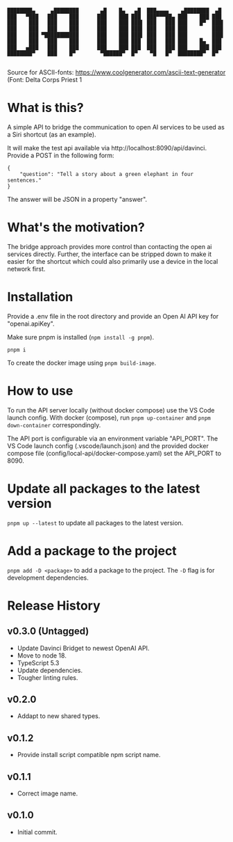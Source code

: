 ```
████████▄     ▄████████       ▄█    █▄   ▄█  ███▄▄▄▄    ▄████████  ▄█  
███   ▀███   ███    ███      ███    ███ ███  ███▀▀▀██▄ ███    ███ ███  
███    ███   ███    ███      ███    ███ ███▌ ███   ███ ███    █▀  ███▌ 
███    ███   ███    ███      ███    ███ ███▌ ███   ███ ███        ███▌ 
███    ███ ▀███████████      ███    ███ ███▌ ███   ███ ███        ███▌ 
███    ███   ███    ███      ███    ███ ███  ███   ███ ███    █▄  ███  
███   ▄███   ███    ███      ███    ███ ███  ███   ███ ███    ███ ███  
████████▀    ███    █▀        ▀██████▀  █▀    ▀█   █▀  ████████▀  █▀   
                                                                       
```

Source for ASCII-fonts: https://www.coolgenerator.com/ascii-text-generator
(Font: Delta Corps Priest 1


# What is this?
A simple API to bridge the communication to open AI services to be used as a 
Siri shortcut (as an example).

It will make the test api available via http://localhost:8090/api/davinci.
Provide a POST in the following form:
```
{
    "question": "Tell a story about a green elephant in four sentences."
}
```
The answer will be JSON in a property "answer".

# What's the motivation?
The bridge approach provides more control than contacting the open ai services directly. 
Further, the interface can be stripped down to make it easier for the shortcut which 
could also primarily use a device in the local network first.

# Installation
Provide a .env file in the root directory and provide an Open AI API key for "openai.apiKey".

Make sure pnpm is installed (`npm install -g pnpm`).
```
pnpm i
```
To create the docker image using `pnpm build-image`.


# How to use
To run the API server locally (without docker compose) use the VS Code launch config.
With docker (compose), run `pnpm up-container` and `pnpm down-container` correspondingly.

The API port is configurable via an environment variable "API_PORT".
The VS Code launch config (.vscode/launch.json) and the provided docker compose file (config/local-api/docker-compose.yaml) set the API_PORT to 8090.

# Update all packages to the latest version
`pnpm up --latest` to update all packages to the latest version.

# Add a package to the project
`pnpm add -D <package>` to add a package to the project. The `-D` flag is for development dependencies.


# Release History

## v0.3.0 (Untagged)
- Update Davinci Bridget to newest OpenAI API.
- Move to node 18.
- TypeScript 5.3
- Update dependencies.
- Tougher linting rules.

## v0.2.0
- Addapt to new shared types.

## v0.1.2
- Provide install script compatible npm script name.

## v0.1.1
- Correct image name.

## v0.1.0
- Initial commit.

